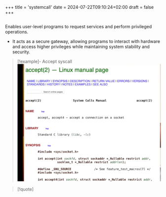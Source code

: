 +++
title = 'systemcall'
date = 2024-07-22T09:10:24+02:00
draft = false
+++

##
 Enables user-level programs to request services and perform privileged operations. 
 - It acts as a secure gateway, allowing programs to interact with hardware and access higher privileges while maintaining system stability and security.

> [!example]- Accept syscall
> ![Pasted_image_20230802122650.png](/static/Pasted_image_20230802122650.png)


>[!quote] 